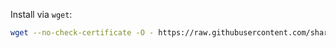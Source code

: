 Install via `wget`:

```sh
wget --no-check-certificate -O - https://raw.githubusercontent.com/sharkdp/config-files/master/minimal-config/bootstrap.sh | bash
```
